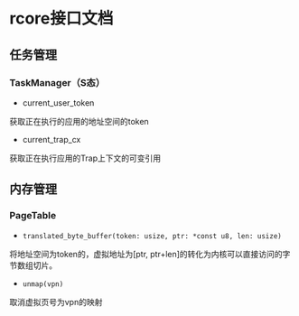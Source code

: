 # rcore接口文档

## 任务管理

### TaskManager（S态）

* current_user_token

获取正在执行的应用的地址空间的token

* current_trap_cx

获取正在执行应用的Trap上下文的可变引用

## 内存管理

### PageTable

* `translated_byte_buffer(token: usize, ptr: *const u8, len: usize)`

将地址空间为token的，虚拟地址为[ptr, ptr+len]的转化为内核可以直接访问的字节数组切片。

* `unmap(vpn)`

取消虚拟页号为vpn的映射

